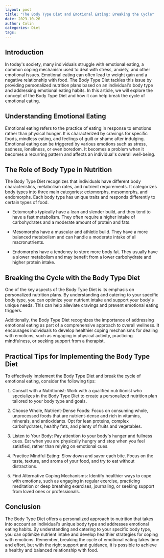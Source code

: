 ```yaml
---
layout: post
title: "The Body Type Diet and Emotional Eating: Breaking the Cycle"
date: 2023-10-26
author: Colin
categories: Diet
tags: 
---
```


## Introduction

In today's society, many individuals struggle with emotional eating, a common coping mechanism used to deal with stress, anxiety, and other emotional issues. Emotional eating can often lead to weight gain and a negative relationship with food. The Body Type Diet tackles this issue by providing personalized nutrition plans based on an individual's body type and addressing emotional eating habits. In this article, we will explore the concept of the Body Type Diet and how it can help break the cycle of emotional eating.

## Understanding Emotional Eating

Emotional eating refers to the practice of eating in response to emotions rather than physical hunger. It is characterized by cravings for specific foods, mindless eating, and feelings of guilt or shame after indulging. Emotional eating can be triggered by various emotions such as stress, sadness, loneliness, or even boredom. It becomes a problem when it becomes a recurring pattern and affects an individual's overall well-being.

## The Role of Body Type in Nutrition

The Body Type Diet recognizes that individuals have different body characteristics, metabolism rates, and nutrient requirements. It categorizes body types into three main categories: ectomorphs, mesomorphs, and endomorphs. Each body type has unique traits and responds differently to certain types of food.

- Ectomorphs typically have a lean and slender build, and they tend to have a fast metabolism. They often require a higher intake of carbohydrates and a moderate amount of protein and fats.

- Mesomorphs have a muscular and athletic build. They have a more balanced metabolism and can handle a moderate intake of all macronutrients.

- Endomorphs have a tendency to store more body fat. They usually have a slower metabolism and may benefit from a lower carbohydrate and higher protein intake.

## Breaking the Cycle with the Body Type Diet

One of the key aspects of the Body Type Diet is its emphasis on personalized nutrition plans. By understanding and catering to your specific body type, you can optimize your nutrient intake and support your body's unique needs. This can help alleviate cravings and prevent emotional eating triggers.

Additionally, the Body Type Diet recognizes the importance of addressing emotional eating as part of a comprehensive approach to overall wellness. It encourages individuals to develop healthier coping mechanisms for dealing with emotions, such as engaging in physical activity, practicing mindfulness, or seeking support from a therapist.

## Practical Tips for Implementing the Body Type Diet

To effectively implement the Body Type Diet and break the cycle of emotional eating, consider the following tips:

1. Consult with a Nutritionist: Work with a qualified nutritionist who specializes in the Body Type Diet to create a personalized nutrition plan tailored to your body type and goals.

2. Choose Whole, Nutrient-Dense Foods: Focus on consuming whole, unprocessed foods that are nutrient-dense and rich in vitamins, minerals, and antioxidants. Opt for lean proteins, complex carbohydrates, healthy fats, and plenty of fruits and vegetables.

3. Listen to Your Body: Pay attention to your body's hunger and fullness cues. Eat when you are physically hungry and stop when you feel satisfied, rather than relying on emotional cues.

4. Practice Mindful Eating: Slow down and savor each bite. Focus on the taste, texture, and aroma of your food, and try to eat without distractions.

5. Find Alternative Coping Mechanisms: Identify healthier ways to cope with emotions, such as engaging in regular exercise, practicing meditation or deep breathing exercises, journaling, or seeking support from loved ones or professionals.

## Conclusion

The Body Type Diet offers a personalized approach to nutrition that takes into account an individual's unique body type and addresses emotional eating habits. By understanding and catering to your specific body type, you can optimize nutrient intake and develop healthier strategies for coping with emotions. Remember, breaking the cycle of emotional eating takes time and effort, but with the right support and guidance, it is possible to achieve a healthy and balanced relationship with food.